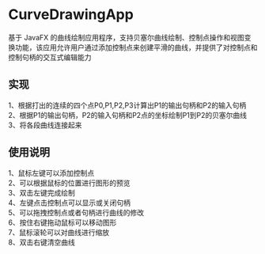 # CurveDrawingApp
基于 JavaFX 的曲线绘制应用程序，支持贝塞尔曲线绘制、控制点操作和视图变换功能，该应用允许用户通过添加控制点来创建平滑的曲线，并提供了对控制点和控制句柄的交互式编辑能力
## 实现
1、根据打出的连续的四个点P0,P1,P2,P3计算出P1的输出句柄和P2的输入句柄  
2、根据P1的输出句柄，P2的输入句柄和P2点的坐标绘制P1到P2的贝塞尔曲线  
3、将各段曲线连接起来
## 使用说明
1、鼠标左键可以添加控制点  
2、可以根据鼠标的位置进行图形的预览  
3、双击左键完成绘制  
4、左键点击控制点可以显示或关闭句柄  
5、可以拖拽控制点或者句柄进行曲线的修改  
6、按住右键拖动鼠标可以移动图形  
7、鼠标滚轮可以对曲线进行缩放  
8、双击右键清空曲线
